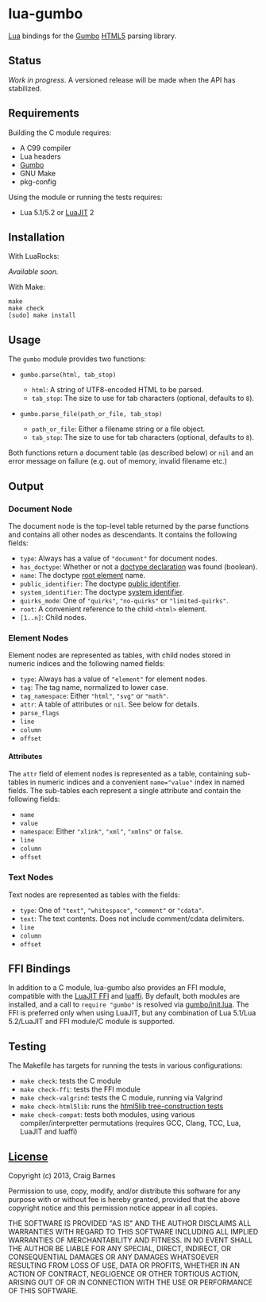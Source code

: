 lua-gumbo
=========

[Lua] bindings for the [Gumbo][] [HTML5] parsing library.

Status
------

*Work in progress*. A versioned release will be made when the API has
stabilized.

Requirements
------------

Building the C module requires:

* A C99 compiler
* Lua headers
* [Gumbo][Gumbo installation]
* GNU Make
* pkg-config

Using the module or running the tests requires:

* Lua 5.1/5.2 or [LuaJIT] 2

Installation
------------

With LuaRocks:

*Available soon.*

With Make:

    make
    make check
    [sudo] make install

Usage
-----

The `gumbo` module provides two functions:

* `gumbo.parse(html, tab_stop)`
  * `html`: A string of UTF8-encoded HTML to be parsed.
  * `tab_stop`: The size to use for tab characters (optional, defaults to `8`).

* `gumbo.parse_file(path_or_file, tab_stop)`
  * `path_or_file`: Either a filename string or a file object.
  * `tab_stop`: The size to use for tab characters (optional, defaults to `8`).

Both functions return a document table (as described below) or `nil`
and an error message on failure (e.g. out of memory, invalid filename etc.)

Output
------

### Document Node

The document node is the top-level table returned by the parse functions
and contains all other nodes as descendants. It contains the following
fields:

* `type`: Always has a value of `"document"` for document nodes.
* `has_doctype`: Whether or not a [doctype declaration] was found (boolean).
* `name`: The doctype [root element] name.
* `public_identifier`: The doctype [public identifier].
* `system_identifier`: The doctype [system identifier].
* `quirks_mode`: One of `"quirks"`, `"no-quirks"` or `"limited-quirks"`.
* `root`: A convenient reference to the child `<html>` element.
* `[1..n]`: Child nodes.

### Element Nodes

Element nodes are represented as tables, with child nodes stored in
numeric indices and the following named fields:

* `type`: Always has a value of `"element"` for element nodes.
* `tag`: The tag name, normalized to lower case.
* `tag_namespace`: Either `"html"`, `"svg"` or `"math"`.
* `attr`: A table of attributes or `nil`. See below for details.
* `parse_flags`
* `line`
* `column`
* `offset`

#### Attributes

The `attr` field of element nodes is represented as a table, containing
sub-tables in numeric indices and a convenient `name="value"` index in
named fields. The sub-tables each represent a single attribute and
contain the following fields:

* `name`
* `value`
* `namespace`: Either `"xlink"`, `"xml"`, `"xmlns"` or `false`.
* `line`
* `column`
* `offset`

### Text Nodes

Text nodes are represented as tables with the fields:

* `type`: One of `"text"`, `"whitespace"`, `"comment"` or `"cdata"`.
* `text`: The text contents. Does not include comment/cdata delimiters.
* `line`
* `column`
* `offset`

FFI Bindings
------------

In addition to a C module, lua-gumbo also provides an FFI module,
compatible with the [LuaJIT FFI] and [luaffi]. By default, both modules
are installed, and a call to `require "gumbo"` is resolved via
[gumbo/init.lua]. The FFI is preferred only when using LuaJIT, but any
combination of Lua 5.1/Lua 5.2/LuaJIT and FFI module/C module is supported.

Testing
-------

The Makefile has targets for running the tests in various configurations:

* `make check`: tests the C module
* `make check-ffi`: tests the FFI module
* `make check-valgrind`: tests the C module, running via Valgrind
* `make check-html5lib`: runs the [html5lib tree-construction tests]
* `make check-compat`: tests both modules, using various compiler/interpretter
  permutations (requires GCC, Clang, TCC, Lua, LuaJIT and luaffi)

[License]
---------

Copyright (c) 2013, Craig Barnes

Permission to use, copy, modify, and/or distribute this software for any
purpose with or without fee is hereby granted, provided that the above
copyright notice and this permission notice appear in all copies.

THE SOFTWARE IS PROVIDED "AS IS" AND THE AUTHOR DISCLAIMS ALL WARRANTIES
WITH REGARD TO THIS SOFTWARE INCLUDING ALL IMPLIED WARRANTIES OF
MERCHANTABILITY AND FITNESS. IN NO EVENT SHALL THE AUTHOR BE LIABLE FOR ANY
SPECIAL, DIRECT, INDIRECT, OR CONSEQUENTIAL DAMAGES OR ANY DAMAGES
WHATSOEVER RESULTING FROM LOSS OF USE, DATA OR PROFITS, WHETHER IN AN ACTION
OF CONTRACT, NEGLIGENCE OR OTHER TORTIOUS ACTION, ARISING OUT OF OR IN
CONNECTION WITH THE USE OR PERFORMANCE OF THIS SOFTWARE.


[License]: http://en.wikipedia.org/wiki/ISC_license "ISC License"
[Lua]: http://www.lua.org/
[LuaJIT]: http://luajit.org/
[LuaJIT FFI]: http://luajit.org/ext_ffi.html
[luaffi]: https://github.com/jmckaskill/luaffi "Standalone FFI library for Lua"
[HTML5]: http://www.whatwg.org/specs/web-apps/current-work/multipage/introduction.html#is-this-html5?
[Gumbo]: https://github.com/google/gumbo-parser
[Gumbo installation]: https://github.com/google/gumbo-parser#installation
[gumbo/init.lua]: https://github.com/craigbarnes/lua-gumbo/blob/master/gumbo/init.lua#L5-L23
[doctype declaration]: http://en.wikipedia.org/wiki/Document_type_declaration
[root element]: http://en.wikipedia.org/wiki/Root_element
[public identifier]: http://dom.spec.whatwg.org/#concept-doctype-publicid
[system identifier]: http://dom.spec.whatwg.org/#concept-doctype-systemid
[quirks mode]: http://dom.spec.whatwg.org/#concept-document-quirks
[html5lib tree-construction tests]: https://github.com/html5lib/html5lib-tests/tree/master/tree-construction
